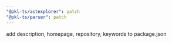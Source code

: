 ```yaml
---
"@pkl-ts/astexplorer": patch
"@pkl-ts/parser": patch
---
```


add description, homepage, repository, keywords to package.json
